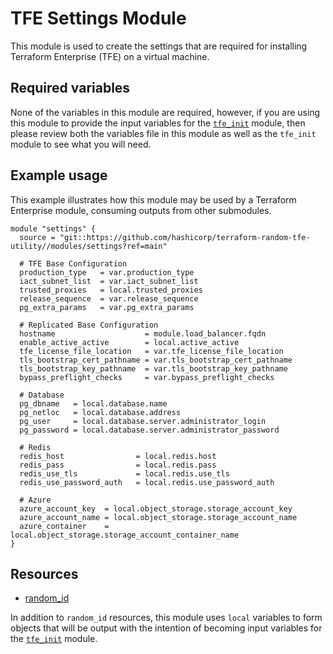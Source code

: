 # TFE Settings Module

This module is used to create the settings that are required for installing Terraform Enterprise (TFE) on a virtual machine.

## Required variables

None of the variables in this module are required, however, if you are using this module to provide the input
variables for the [`tfe_init`](../tfe_init) module, then please review both the variables file in this module
as well as the `tfe_init` module to see what you will need.

## Example usage

This example illustrates how this module may be used by a Terraform Enterprise module, consuming outputs from other submodules.

```hcl
module "settings" {
  source = "git::https://github.com/hashicorp/terraform-random-tfe-utility//modules/settings?ref=main"

  # TFE Base Configuration
  production_type   = var.production_type
  iact_subnet_list  = var.iact_subnet_list
  trusted_proxies   = local.trusted_proxies
  release_sequence  = var.release_sequence
  pg_extra_params   = var.pg_extra_params

  # Replicated Base Configuration
  hostname                    = module.load_balancer.fqdn
  enable_active_active        = local.active_active
  tfe_license_file_location   = var.tfe_license_file_location
  tls_bootstrap_cert_pathname = var.tls_bootstrap_cert_pathname
  tls_bootstrap_key_pathname  = var.tls_bootstrap_key_pathname
  bypass_preflight_checks     = var.bypass_preflight_checks

  # Database
  pg_dbname   = local.database.name
  pg_netloc   = local.database.address
  pg_user     = local.database.server.administrator_login
  pg_password = local.database.server.administrator_password

  # Redis
  redis_host                = local.redis.host
  redis_pass                = local.redis.pass
  redis_use_tls             = local.redis.use_tls
  redis_use_password_auth   = local.redis.use_password_auth

  # Azure
  azure_account_key  = local.object_storage.storage_account_key
  azure_account_name = local.object_storage.storage_account_name
  azure_container    = local.object_storage.storage_account_container_name
}
```

## Resources

- [random_id](https://registry.terraform.io/providers/hashicorp/random/latest/docs/resources/id)

In addition to `random_id` resources, this module uses `local` variables to form objects that will
be output with the intention of becoming input variables for the [`tfe_init`](../tfe_init) module.
